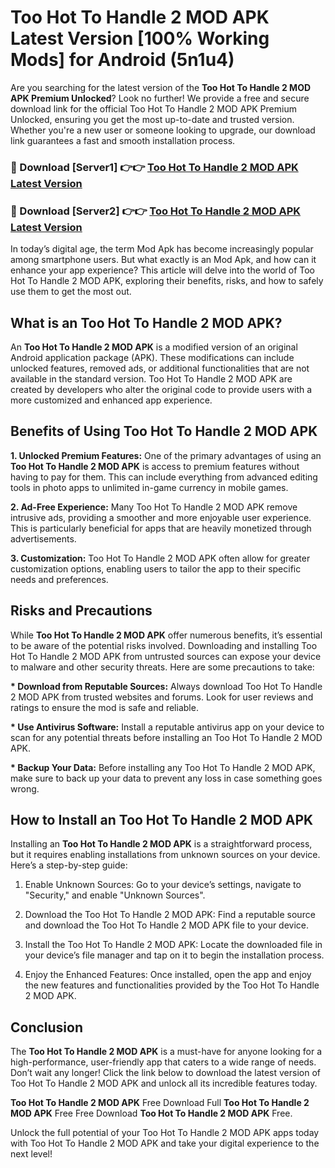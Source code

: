 # Too Hot To Handle 2 MOD APK Latest Version [100% Working Mods] for Android (5n1u4)

Are you searching for the latest version of the <strong>Too Hot To Handle 2 MOD APK Premium Unlocked</strong>? Look no further! We provide a free and secure download link for the official Too Hot To Handle 2 MOD APK Premium Unlocked, ensuring you get the most up-to-date and trusted version. Whether you're a new user or someone looking to upgrade, our download link guarantees a fast and smooth installation process.


<h3>🔴 Download [Server1] 👉👉 <a href="https://getmodsapk.pages.dev?q=Too+Hot+To+Handle+2+MOD+APK&ref=4R3">Too Hot To Handle 2 MOD APK Latest Version</a></h3>

<h3>🔴 Download [Server2] 👉👉 <a href="https://getmodsapk.pages.dev?q=Too+Hot+To+Handle+2+MOD+APK&ref=4R3">Too Hot To Handle 2 MOD APK Latest Version</a></h3>


In today’s digital age, the term Mod Apk has become increasingly popular among smartphone users. But what exactly is an Mod Apk, and how can it enhance your app experience? This article will delve into the world of Too Hot To Handle 2 MOD APK, exploring their benefits, risks, and how to safely use them to get the most out.


<h2>What is an Too Hot To Handle 2 MOD APK?</h2>

An <strong>Too Hot To Handle 2 MOD APK</strong> is a modified version of an original Android application package (APK). These modifications can include unlocked features, removed ads, or additional functionalities that are not available in the standard version. Too Hot To Handle 2 MOD APK are created by developers who alter the original code to provide users with a more customized and enhanced app experience.


<h2>Benefits of Using Too Hot To Handle 2 MOD APK</h2>

<strong> 1. Unlocked Premium Features:</strong> One of the primary advantages of using an <strong>Too Hot To Handle 2 MOD APK</strong> is access to premium features without having to pay for them. This can include everything from advanced editing tools in photo apps to unlimited in-game currency in mobile games.

<strong> 2. Ad-Free Experience:</strong> Many Too Hot To Handle 2 MOD APK remove intrusive ads, providing a smoother and more enjoyable user experience. This is particularly beneficial for apps that are heavily monetized through advertisements.

<strong> 3. Customization:</strong> Too Hot To Handle 2 MOD APK often allow for greater customization options, enabling users to tailor the app to their specific needs and preferences.


<h2>Risks and Precautions</h2>

While <strong>Too Hot To Handle 2 MOD APK</strong> offer numerous benefits, it’s essential to be aware of the potential risks involved. Downloading and installing Too Hot To Handle 2 MOD APK from untrusted sources can expose your device to malware and other security threats. Here are some precautions to take:

<strong> * Download from Reputable Sources:</strong> Always download Too Hot To Handle 2 MOD APK from trusted websites and forums. Look for user reviews and ratings to ensure the mod is safe and reliable.

<strong> * Use Antivirus Software:</strong> Install a reputable antivirus app on your device to scan for any potential threats before installing an Too Hot To Handle 2 MOD APK.

<strong> * Backup Your Data:</strong> Before installing any Too Hot To Handle 2 MOD APK, make sure to back up your data to prevent any loss in case something goes wrong.


<h2>How to Install an Too Hot To Handle 2 MOD APK</h2>

Installing an <strong>Too Hot To Handle 2 MOD APK</strong> is a straightforward process, but it requires enabling installations from unknown sources on your device. Here’s a step-by-step guide:

 1. Enable Unknown Sources: Go to your device’s settings, navigate to "Security," and enable "Unknown Sources".

 2. Download the Too Hot To Handle 2 MOD APK: Find a reputable source and download the Too Hot To Handle 2 MOD APK file to your device.

 3. Install the Too Hot To Handle 2 MOD APK: Locate the downloaded file in your device’s file manager and tap on it to begin the installation process.

 4. Enjoy the Enhanced Features: Once installed, open the app and enjoy the new features and functionalities provided by the Too Hot To Handle 2 MOD APK.


<h2><strong>Conclusion</strong></h2>

The <strong>Too Hot To Handle 2 MOD APK</strong> is a must-have for anyone looking for a high-performance, user-friendly app that caters to a wide range of needs. Don’t wait any longer! Click the link below to download the latest version of Too Hot To Handle 2 MOD APK and unlock all its incredible features today.

<strong>Too Hot To Handle 2 MOD APK</strong> Free Download Full <strong>Too Hot To Handle 2 MOD APK</strong> Free Free Download <strong>Too Hot To Handle 2 MOD APK</strong> Free.

Unlock the full potential of your Too Hot To Handle 2 MOD APK apps today with Too Hot To Handle 2 MOD APK and take your digital experience to the next level!